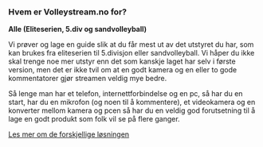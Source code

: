 ### Hvem er Volleystream.no for?

**Alle \(Eliteserien, 5.div og sandvolleyball\)**

Vi prøver og lage en guide slik at du får mest ut av det utstyret du har, som kan brukes fra eliteserien til 5.divisjon eller sandvolleyball. Vi håper du ikke skal trenge noe mer utstyr enn det som kanskje laget har selv i første version, men det er ikke tvil om at en godt kamera og en eller to gode kommentatorer gjør  streamen veldig mye bedre.

Så lenge man har et telefon, internettforbindelse og en pc, så har du en start, har du en mikrofon \(og noen til å kommentere\), et videokamera og en konverter mellom kamera og pcen så har du en veldig god forutsetning til å lage en godt produkt som folk vil se på flere ganger.

[Les mer om de forskjellige løsningen](general/hva-trenger-jeg-for-a-streame.md)
